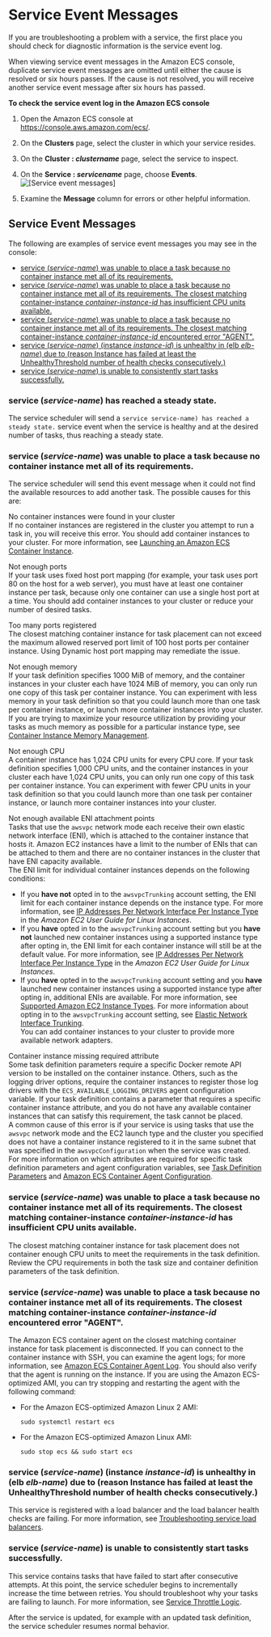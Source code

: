 # Service Event Messages<a name="service-event-messages"></a>

If you are troubleshooting a problem with a service, the first place you should check for diagnostic information is the service event log\.

When viewing service event messages in the Amazon ECS console, duplicate service event messages are omitted until either the cause is resolved or six hours passes\. If the cause is not resolved, you will receive another service event message after six hours has passed\.

**To check the service event log in the Amazon ECS console**

1. Open the Amazon ECS console at [https://console\.aws\.amazon\.com/ecs/](https://console.aws.amazon.com/ecs/)\.

1. On the **Clusters** page, select the cluster in which your service resides\.

1. On the **Cluster : *clustername*** page, select the service to inspect\.

1. On the **Service : *servicename*** page, choose **Events**\.  
![\[Service event messages\]](http://docs.aws.amazon.com/AmazonECS/latest/developerguide/images/events.png)

1. Examine the **Message** column for errors or other helpful information\.

## Service Event Messages<a name="service-event-messages-list"></a>

The following are examples of service event messages you may see in the console:
+ [service \(*service\-name*\) was unable to place a task because no container instance met all of its requirements\.](#service-event-messages-1)
+ [service \(*service\-name*\) was unable to place a task because no container instance met all of its requirements\. The closest matching container\-instance *container\-instance\-id* has insufficient CPU units available\.](#service-event-messages-2)
+ [service \(*service\-name*\) was unable to place a task because no container instance met all of its requirements\. The closest matching container\-instance *container\-instance\-id* encountered error "AGENT"\.](#service-event-messages-3)
+ [service \(*service\-name*\) \(instance *instance\-id*\) is unhealthy in \(elb *elb\-name*\) due to \(reason Instance has failed at least the UnhealthyThreshold number of health checks consecutively\.\)](#service-event-messages-4)
+ [service \(*service\-name*\) is unable to consistently start tasks successfully\.](#service-event-messages-5)

### service \(*service\-name*\) has reached a steady state\.<a name="service-event-messages-steady"></a>

The service scheduler will send a `service service-name) has reached a steady state.` service event when the service is healthy and at the desired number of tasks, thus reaching a steady state\.

### service \(*service\-name*\) was unable to place a task because no container instance met all of its requirements\.<a name="service-event-messages-1"></a>

The service scheduler will send this event message when it could not find the available resources to add another task\. The possible causes for this are:

No container instances were found in your cluster  
If no container instances are registered in the cluster you attempt to run a task in, you will receive this error\. You should add container instances to your cluster\. For more information, see [Launching an Amazon ECS Container Instance](launch_container_instance.md)\.

Not enough ports  
If your task uses fixed host port mapping \(for example, your task uses port 80 on the host for a web server\), you must have at least one container instance per task, because only one container can use a single host port at a time\. You should add container instances to your cluster or reduce your number of desired tasks\.

Too many ports registered  
The closest matching container instance for task placement can not exceed the maximum allowed reserved port limit of 100 host ports per container instance\. Using Dynamic host port mapping may remediate the issue\.

Not enough memory  
If your task definition specifies 1000 MiB of memory, and the container instances in your cluster each have 1024 MiB of memory, you can only run one copy of this task per container instance\. You can experiment with less memory in your task definition so that you could launch more than one task per container instance, or launch more container instances into your cluster\.  
If you are trying to maximize your resource utilization by providing your tasks as much memory as possible for a particular instance type, see [Container Instance Memory Management](memory-management.md)\.

Not enough CPU  
A container instance has 1,024 CPU units for every CPU core\. If your task definition specifies 1,000 CPU units, and the container instances in your cluster each have 1,024 CPU units, you can only run one copy of this task per container instance\. You can experiment with fewer CPU units in your task definition so that you could launch more than one task per container instance, or launch more container instances into your cluster\.

Not enough available ENI attachment points  
Tasks that use the `awsvpc` network mode each receive their own elastic network interface \(ENI\), which is attached to the container instance that hosts it\. Amazon EC2 instances have a limit to the number of ENIs that can be attached to them and there are no container instances in the cluster that have ENI capacity available\.   
The ENI limit for individual container instances depends on the following conditions:  
+ If you **have not** opted in to the `awsvpcTrunking` account setting, the ENI limit for each container instance depends on the instance type\. For more information, see [IP Addresses Per Network Interface Per Instance Type](https://docs.aws.amazon.com/AWSEC2/latest/UserGuide/using-eni.html) in the *Amazon EC2 User Guide for Linux Instances*\.
+ If you **have** opted in to the `awsvpcTrunking` account setting but you **have not** launched new container instances using a supported instance type after opting in, the ENI limit for each container instance will still be at the default value\. For more information, see [IP Addresses Per Network Interface Per Instance Type](https://docs.aws.amazon.com/AWSEC2/latest/UserGuide/using-eni.html) in the *Amazon EC2 User Guide for Linux Instances*\.
+ If you **have** opted in to the `awsvpcTrunking` account setting and you **have** launched new container instances using a supported instance type after opting in, additional ENIs are available\. For more information, see [Supported Amazon EC2 Instance Types](container-instance-eni.md#eni-trunking-supported-instance-types)\.
For more information about opting in to the `awsvpcTrunking` account setting, see [Elastic Network Interface Trunking](container-instance-eni.md)\.  
You can add container instances to your cluster to provide more available network adapters\.

Container instance missing required attribute  
Some task definition parameters require a specific Docker remote API version to be installed on the container instance\. Others, such as the logging driver options, require the container instances to register those log drivers with the `ECS_AVAILABLE_LOGGING_DRIVERS` agent configuration variable\. If your task definition contains a parameter that requires a specific container instance attribute, and you do not have any available container instances that can satisfy this requirement, the task cannot be placed\.  
A common cause of this error is if your service is using tasks that use the `awsvpc` network mode and the EC2 launch type and the cluster you specified does not have a container instance registered to it in the same subnet that was specified in the `awsvpcConfiguration` when the service was created\.  
For more information on which attributes are required for specific task definition parameters and agent configuration variables, see [Task Definition Parameters](task_definition_parameters.md) and [Amazon ECS Container Agent Configuration](ecs-agent-config.md)\.

### service \(*service\-name*\) was unable to place a task because no container instance met all of its requirements\. The closest matching container\-instance *container\-instance\-id* has insufficient CPU units available\.<a name="service-event-messages-2"></a>

The closest matching container instance for task placement does not container enough CPU units to meet the requirements in the task definition\. Review the CPU requirements in both the task size and container definition parameters of the task definition\.

### service \(*service\-name*\) was unable to place a task because no container instance met all of its requirements\. The closest matching container\-instance *container\-instance\-id* encountered error "AGENT"\.<a name="service-event-messages-3"></a>

The Amazon ECS container agent on the closest matching container instance for task placement is disconnected\. If you can connect to the container instance with SSH, you can examine the agent logs; for more information, see [Amazon ECS Container Agent Log](logs.md#agent-logs)\. You should also verify that the agent is running on the instance\. If you are using the Amazon ECS\-optimized AMI, you can try stopping and restarting the agent with the following command:
+ For the Amazon ECS\-optimized Amazon Linux 2 AMI:

  ```
  sudo systemctl restart ecs
  ```
+ For the Amazon ECS\-optimized Amazon Linux AMI:

  ```
  sudo stop ecs && sudo start ecs
  ```

### service \(*service\-name*\) \(instance *instance\-id*\) is unhealthy in \(elb *elb\-name*\) due to \(reason Instance has failed at least the UnhealthyThreshold number of health checks consecutively\.\)<a name="service-event-messages-4"></a>

This service is registered with a load balancer and the load balancer health checks are failing\. For more information, see [Troubleshooting service load balancers](troubleshoot-service-load-balancers.md)\.

### service \(*service\-name*\) is unable to consistently start tasks successfully\.<a name="service-event-messages-5"></a>

This service contains tasks that have failed to start after consecutive attempts\. At this point, the service scheduler begins to incrementally increase the time between retries\. You should troubleshoot why your tasks are failing to launch\. For more information, see [Service Throttle Logic](service-throttle-logic.md)\.

After the service is updated, for example with an updated task definition, the service scheduler resumes normal behavior\.